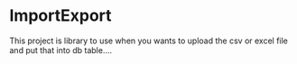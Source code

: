# ImportExport
This project is library to use when you wants to upload the csv or excel file and put that into db table....
